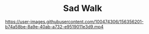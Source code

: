 <h1 align='center'>Sad Walk</h1>

https://user-images.githubusercontent.com/100474306/156356201-b74a58be-8a9e-40ab-a732-e9519011e3d9.mp4

